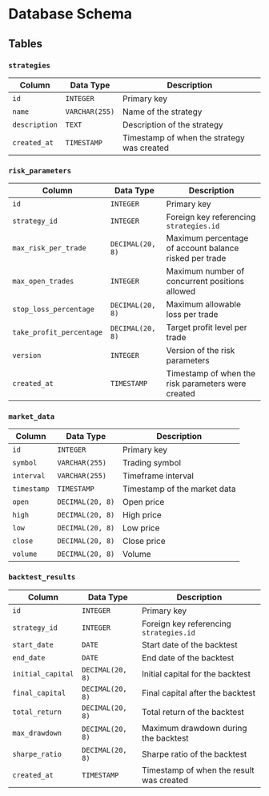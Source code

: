 # Database Schema

## Tables

### `strategies`

| Column      | Data Type     | Description                               |
| ----------- | ----------- | ----------------------------------------- |
| `id`        | `INTEGER`   | Primary key                               |
| `name`      | `VARCHAR(255)`| Name of the strategy                      |
| `description` | `TEXT`      | Description of the strategy               |
| `created_at`| `TIMESTAMP` | Timestamp of when the strategy was created |

### `risk_parameters`

| Column              | Data Type     | Description                                                                 |
| ------------------- | ----------- | --------------------------------------------------------------------------- |
| `id`                | `INTEGER`   | Primary key                                                                 |
| `strategy_id`       | `INTEGER`   | Foreign key referencing `strategies.id`                                     |
| `max_risk_per_trade`| `DECIMAL(20, 8)`| Maximum percentage of account balance risked per trade                      |
| `max_open_trades`   | `INTEGER`   | Maximum number of concurrent positions allowed                               |
| `stop_loss_percentage`| `DECIMAL(20, 8)`| Maximum allowable loss per trade                                            |
| `take_profit_percentage`| `DECIMAL(20, 8)`| Target profit level per trade                                               |
| `version`           | `INTEGER`   | Version of the risk parameters                                              |
| `created_at`        | `TIMESTAMP` | Timestamp of when the risk parameters were created                           |

### `market_data`

| Column      | Data Type     | Description                     |
| ----------- | ----------- | ------------------------------- |
| `id`        | `INTEGER`   | Primary key                     |
| `symbol`    | `VARCHAR(255)`| Trading symbol                  |
| `interval`  | `VARCHAR(255)`| Timeframe interval              |
| `timestamp` | `TIMESTAMP` | Timestamp of the market data    |
| `open`      | `DECIMAL(20, 8)`| Open price                      |
| `high`      | `DECIMAL(20, 8)`| High price                      |
| `low`       | `DECIMAL(20, 8)`| Low price                       |
| `close`     | `DECIMAL(20, 8)`| Close price                     |
| `volume`    | `DECIMAL(20, 8)`| Volume                          |

### `backtest_results`

| Column          | Data Type     | Description                               |
| --------------- | ----------- | ----------------------------------------- |
| `id`            | `INTEGER`   | Primary key                               |
| `strategy_id`   | `INTEGER`   | Foreign key referencing `strategies.id`   |
| `start_date`    | `DATE`      | Start date of the backtest                |
| `end_date`      | `DATE`      | End date of the backtest                  |
| `initial_capital` | `DECIMAL(20, 8)`| Initial capital for the backtest          |
| `final_capital`   | `DECIMAL(20, 8)`| Final capital after the backtest          |
| `total_return`    | `DECIMAL(20, 8)`| Total return of the backtest              |
| `max_drawdown`    | `DECIMAL(20, 8)`| Maximum drawdown during the backtest      |
| `sharpe_ratio`    | `DECIMAL(20, 8)`| Sharpe ratio of the backtest              |
| `created_at`    | `TIMESTAMP` | Timestamp of when the result was created |

